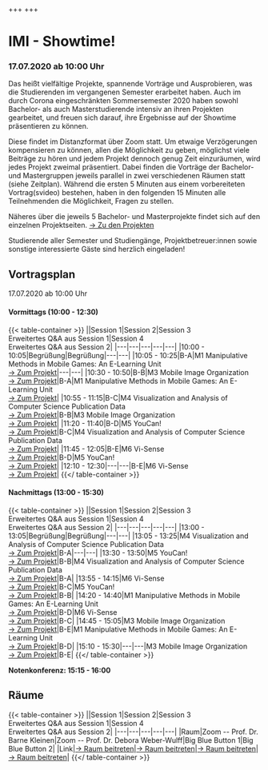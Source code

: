 +++
+++

# IMI - Showtime!
### 17.07.2020 ab 10:00 Uhr
Das heißt vielfältige Projekte, spannende Vorträge und Ausprobieren, was die Studierenden im vergangenen Semester erarbeitet haben.
Auch im durch Corona eingeschränkten Sommersemester 2020 haben sowohl Bachelor- als auch Masterstudierende intensiv an ihren Projekten gearbeitet, und freuen sich darauf, ihre Ergebnisse auf der Showtime präsentieren zu können.

Diese findet im Distanzformat über Zoom statt. Um etwaige Verzögerungen kompensieren zu können, allen die Möglichkeit zu geben, möglichst viele Beiträge zu hören und jedem Projekt dennoch genug Zeit einzuräumen, wird jedes Projekt zweimal präsentiert. Dabei finden die Vorträge der Bachelor- und Mastergruppen jeweils parallel in zwei verschiedenen Räumen statt (siehe Zeitplan).
Während die ersten 5 Minuten aus einem vorbereiteten Vortrag(svideo) bestehen, haben in den folgenden 15 Minuten alle Teilnehmenden die Möglichkeit, Fragen zu stellen.

Näheres über die jeweils 5 Bachelor- und Masterprojekte findet sich auf den einzelnen Projektseiten. [&rightarrow; Zu den Projekten](#projekte)

Studierende aller Semester und Studiengänge, Projektbetreuer:innen sowie sonstige interessierte Gäste sind herzlich eingeladen!

## Vortragsplan
17.07.2020 ab 10:00 Uhr
#### Vormittags (10:00 - 12:30)
{{< table-container >}}
||Session 1|Session 2|Session 3<br>Erweitertes Q&A aus Session 1|Session 4<br>Erweitertes Q&A aus Session 2|
|---|---|---|---|---|
|10:00 - 10:05|Begrüßung|Begrüßung|---|---|
|10:05 - 10:25|B-A|M1 Manipulative Methods in Mobile Games: An E-Learning Unit<br>[&rightarrow; Zum Projekt](ss20/master/m1-unhooked)|---|---|
|10:30 - 10:50|B-B|M3 Mobile Image Organization<br>[&rightarrow; Zum Projekt](ss20/master/m3-mobile-image-organization)|B-A|M1 Manipulative Methods in Mobile Games: An E-Learning Unit<br>[&rightarrow; Zum Projekt](ss20/master/m1-unhooked)|
|10:55 - 11:15|B-C|M4 Visualization and Analysis of Computer Science Publication Data<br>[&rightarrow; Zum Projekt](ss20/master/m4-svac)|B-B|M3 Mobile Image Organization<br>[&rightarrow; Zum Projekt](ss20/master/m3-mobile-image-organization)|
|11:20 - 11:40|B-D|M5 YouCan!<br>[&rightarrow; Zum Projekt](ss20/master/m5-youcan)|B-C|M4 Visualization and Analysis of Computer Science Publication Data<br>[&rightarrow; Zum Projekt](ss20/master/m4-svac)|
|11:45 - 12:05|B-E|M6 Vi-Sense<br>[&rightarrow; Zum Projekt](ss20/master/m6-visense)|B-D|M5 YouCan!<br>[&rightarrow; Zum Projekt](ss20/master/m5-youcan)|
|12:10 - 12:30|---|---|B-E|M6 Vi-Sense<br>[&rightarrow; Zum Projekt](ss20/master/m6-visense)|
{{</ table-container >}}

#### Nachmittags (13:00 - 15:30)
{{< table-container >}}
||Session 1|Session 2|Session 3<br>Erweitertes Q&A aus Session 1|Session 4<br>Erweitertes Q&A aus Session 2|
|---|---|---|---|---|
|13:00 - 13:05|Begrüßung|Begrüßung|---|---|
|13:05 - 13:25|M4 Visualization and Analysis of Computer Science Publication Data<br>[&rightarrow; Zum Projekt](ss20/master/m4-svac)|B-A|---|---|
|13:30 - 13:50|M5 YouCan!<br>[&rightarrow; Zum Projekt](ss20/master/m5-youcan)|B-B|M4 Visualization and Analysis of Computer Science Publication Data<br>[&rightarrow; Zum Projekt](ss20/master/m4-svac)|B-A|
|13:55 - 14:15|M6 Vi-Sense<br>[&rightarrow; Zum Projekt](ss20/master/m6-visense)|B-C|M5 YouCan!<br>[&rightarrow; Zum Projekt](ss20/master/m5-youcan)|B-B|
|14:20 - 14:40|M1 Manipulative Methods in Mobile Games: An E-Learning Unit<br>[&rightarrow; Zum Projekt](ss20/master/m1-unhooked)|B-D|M6 Vi-Sense<br>[&rightarrow; Zum Projekt](ss20/master/m6-visense)|B-C|
|14:45 - 15:05|M3 Mobile Image Organization<br>[&rightarrow; Zum Projekt](ss20/master/m3-mobile-image-organization)|B-E|M1 Manipulative Methods in Mobile Games: An E-Learning Unit<br>[&rightarrow; Zum Projekt](ss20/master/m1-unhooked)|B-D|
|15:10 - 15:30|---|---|M3 Mobile Image Organization<br>[&rightarrow; Zum Projekt](ss20/master/m3-mobile-image-organization)|B-E|
{{</ table-container >}}

**Notenkonferenz: 15:15 - 16:00**

## Räume
{{< table-container >}}
||Session 1|Session 2|Session 3<br>Erweitertes Q&A aus Session 1|Session 4<br>Erweitertes Q&A aus Session 2|
|---|---|---|---|---|
|Raum|Zoom -- Prof. Dr. Barne Kleinen|Zoom -- Prof. Dr. Debora Weber-Wulff|Big Blue Button 1|Big Blue Button 2|
|Link|[&rightarrow; Raum beitreten](https://us02web.zoom.us/j/88598173582?pwd=WVdGSVpsNDVCYzRUNjExbkc0a0F1QT09)|[&rightarrow; Raum beitreten](https://us02web.zoom.us/j/83796491998?pwd=LzVtaWRpSjF2azdLTVBwT0paTDZadz09)|[&rightarrow; Raum beitreten](https://join.rz.htw-berlin.de/bbb/chr-a4c-uaa)|[&rightarrow; Raum beitreten](https://join.rz.htw-berlin.de/bbb/chr-94v-rua)|
{{</ table-container >}}
